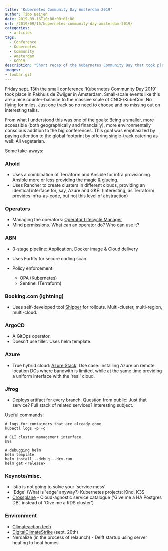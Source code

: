 ```yaml
---
title: 'Kubernetes Community Day Amsterdam 2019'
author: Tibo Beijen
date: 2019-09-16T10:00:00+01:00
url: /2019/09/16/kubernetes-community-day-amsterdam-2019/
categories:
  - articles
tags:
  - Conference
  - Kubernetes
  - Community
  - Amsterdam
  - KCD19
description: "Short recap of the Kubernetes Community Day that took place 2019."
images:
- foobar.gif
---
```


Friday sept. 13th the small conference 'Kubernetes Community Day 2019' took place in Pakhuis de Zwijger in Amsterdam.
Small-scale events like this are a nice counter-balance to the massive scale of CNCF/KubeCon: No flying for miles. Just one track so no need to choose and no missing out on interesting talks. 

From what I understood this was one of the goals: Being a smaller, more accessible (both geographically and financially), more environmentally conscious addition to the big conferences. This goal was emphasized by paying attention to the global footprint by offering single-track catering as well: All vegetarian.

Some take-aways:

### Ahold

* Uses a combination of Terraform and Ansible for infra provisioning. Ansible more or less providing the magic & glueing.
* Uses Rancher to create clusters in different clouds, providing an identical interface for, say, Azure and GKE. (Interesting, as Terraform provides infra-as-code, but not this level of abstraction)

### Operators

* Managing the operators: [Operator Lifecycle Manager](https://github.com/operator-framework/operator-lifecycle-manager)
* Mind permissions. What can an operator do? Who can use it?

### ABN

* 3-stage pipeline: Application, Docker image & Cloud delivery
* Uses Fortify for secure coding scan
* Policy enforcement:

  * OPA (Kubernetes)
  * Sentinel (Terraform)

### Booking.com (ightning)

* Uses self-developed tool [Shipper](https://github.com/bookingcom/shipper) for rollouts. Multi-cluster, multi-region, multi-cloud.

### ArgoCD

* A GitOps operator.
* Doesn't use tiller. Uses helm template.

### Azure

* True hybrid cloud: [Azure Stack](https://azure.microsoft.com/en-us/overview/azure-stack/). Use case: Installing Azure on remote location DCs where bandwith is limited, while at the same time providing a uniform interface with the 'real' cloud.

### Jfrog

* Deploys artifact for every branch. Question from public: Just that service? Full stack of related services? Interesting subject.

Useful commands:
```
# logs for containers that are already gone
kubectl logs -p -c

# CLI cluster management interface
k9s

# debugging helm
helm template
helm install --debug --dry-run
helm get <release>
```

### Keynote/misc.

* Istio is not going to solve your 'service mess'
* 'Edge' (What is 'edge' anyway?) Kubernetes projects: Kind, K3S
* [Crossplane](https://github.com/crossplaneio/crossplane) - Cloud-agnostic service catalogue ('Give me a HA Postgres DB', instead of 'Give me a RDS cluster')

### Environment

* [Climateaction.tech](https://climateaction.tech/)
* [DigitalClimateStrike](https://digital.globalclimatestrike.net/) (sept. 20th)
* Nerdalize (in the process of relaunch) - Delft startup using server heating to heat homes.